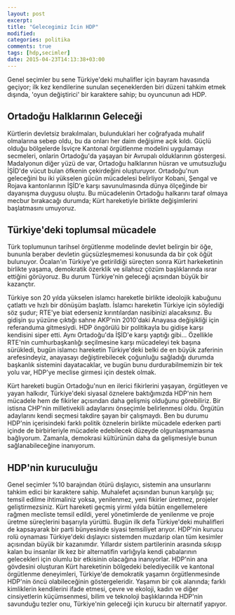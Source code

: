 ```yaml
---
layout: post
excerpt:
title: "Gelecegimiz Icin HDP"
modified:
categories: politika
comments: true
tags: [hdp,secimler]
date: 2015-04-23T14:13:38+03:00
---
```

Genel seçimler bu sene Türkiye'deki muhalifler için bayram havasında geçiyor;
ilk kez kendilerine sunulan seçeneklerden biri düzeni tahkim etmek dışında,
'oyun değiştirici' bir karaktere sahip; bu oyuncunun adı HDP.

Ortadoğu Halklarının Geleceği
---
Kürtlerin devletsiz bırakılmaları, bulunduklari her coğrafyada muhalif
olmalarına sebep oldu, bu da onları her daim değişime açık kıldı. Güçlü olduğu
bölgelerde İsviçre Kantonal örgütlenme modelini uygulamayı secmeleri, onlarin
Ortadoğu'da yaşayan bir Avrupalı olduklarının göstergesi.
Madalyonun diğer yüzü de var, Ortadoğu halklarının hüsran ve umutsuzluğu
İŞİD'de vücut bulan öfkenin çekirdeğini oluşturuyor. Ortadoğu'nun geleceğini
bu iki yükselen gücün mücadelesi belirliyor Kobani, Şengal ve Rojava
kantonlarının İŞİD'e karşı savunulmasında dünya ölçeğinde bir dayanışma duygusu
oluştu. Bu mücadelenin Ortadoğu halkarını taraf olmaya mecbur bırakacağı
durumda; Kürt hareketiyle birlikte değişimlerini başlatmasını umuyoruz.

Türkiye'deki toplumsal mücadele
---
Türk toplumunun tarihsel örgütlenme modelinde devlet belirgin bir öğe, bununla
beraber devletin güçsüzleşmemesi konusunda da bir çok öğüt bulunuyor. Öcalan'ın
Türkiye'ye getirildiği süreçten sonra Kürt harkeketinin birlikte yaşama,
demokratik özerklik ve silahsız çözüm başlıklarında ısrar ettiğini görüyoruz.
Bu durum Türkiye'nin geleceği açısından büyük bir kazançtır.

Türkiye son 20 yılda yükselen islamcı hareketle birlikte ideolojik kabuğunu
çatlattı ve hızlı bir dönüşüm başlattı. İslamcı hareketin Türkiye için
söylediği söz şudur; RTE'ye biat ederseniz kırıntılardan nasibinizi
alacaksınız. Bu gidişin şu yüzüne çıktığı sahne AKP'nin 2010'daki Anayasa
değişikliği için referanduma gitmesiydi. HDP öngörülü bir politikayla bu gidişe
karşı kendisini siper etti. Aynı Ortadoğu'da İŞİD'e karşı yaptığı gibi...
Özellikle RTE'nin cumhurbaşkanlığı seçilmesine karşı mücadeleyi tek başına
sürükledi, bugün islamcı hareketin Türkiye'deki belki de en büyük zaferinin
arefesindeyiz, anayasayı değiştirebilecek çoğunluğu sağladığı durumda başkanlık
sistemini dayatacaklar, ve bugün bunu durdurabilmemizin bir tek yolu var,
HDP'ye meclise girmesi için destek olmak.

Kürt hareketi bugün Ortadoğu'nun en ilerici fikirlerini yaşayan, örgütleyen ve
yayan halkıdır, Türkiye'deki siyasal öznelere baktığımızda HDP'nin hem mücadele
hem de fikirler açısından daha gelişmiş olduğunu görebiliriz. Bir istisna
CHP'nin milletivekili adaylarını önseçimle belirlenmesi oldu. Örgütün
adaylarını kendi seçmesi takdire şayan bir çalışmaydı. Ben bu durumu HDP'nin
içerisindeki farklı politik öznelerin birlikte mücadele ederken parti içinde de
birbirleriyle mücadele edebilecek düzeyde olgunlaşmamasına bağlıyorum. Zamanla,
demokrasi kültürünün daha da gelişmesiyle bunun sağlanabileceğine inanıyorum.

HDP'nin kuruculuğu
---
Genel seçimler %10 barajından ötürü dışlayıcı, sistemin ana unsurlarını tahkim
edici bir karaktere sahip. Muhalefet açısından bunun karşılığı şu; temsil
edilme ihtimaliniz yoksa, yenilenmez, yeni fikirler üretmez, projeler
geliştirmezsiniz. Kürt hareketi geçmiş yirmi yılda bütün engellemelere rağmen
mecliste temsil edildi, yerel yönetimlerde de yenilenme ve proje üretme
süreçlerini başarıyla yürüttü. Bugün ilk defa Türkiye'deki muhalifleri de
kapsayarak bir parti bünyesinde siyasi temsiliyet arıyor. HDP'nin kurucu rolü
oynaması Türkiye'deki dışlayıcı sistemden muzdarip olan tüm kesimler açısından
büyük bir kazanımdır. Yıllardır sistem partilerinin arasında sıkışıp kalan bu
insanlar ilk kez bir alternatifin varlığıyla kendi çabalarının gelecekleri için
olumlu bir etkisinin olacağına inanıyorlar. HDP'nin ana gövdesini oluşturan
Kürt hareketinin bölgedeki belediyecilik ve kantonal örgütlenme deneyimleri,
Türkiye'de demokratik yaşamın örgütlenmesinde HDP'nin öncü olabileceğinin
göstergeleridir. Yaşamın bir çok alanında; farklı kimliklerin kendilerini ifade
etmesi, çevre ve ekoloji, kadın ve diğer cinsiyetlerin küçümsenmesi, bilim ve
teknoloji başlıklarında HDP'nin savunduğu tezler onu, Türkiye'nin geleceği için
kurucu bir alternatif yapıyor.
